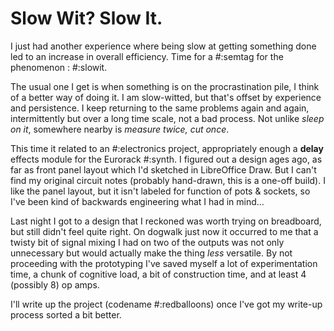 # Slow Wit? Slow It.

I just had another experience where being slow at getting something done led to an increase in overall efficiency. Time for a #:semtag for the phenomenon : #:slowit.

The usual one I get is when something is on the procrastination pile, I think of a better way of doing it. I am slow-witted, but that's offset by experience and persistence. I keep returning to the same problems again and again, intermittently but over a long time scale, not a bad process. Not unlike *sleep on it*, somewhere nearby is *measure twice, cut once*.

This time it related to an #:electronics project, appropriately enough a **delay** effects module for the Eurorack #:synth. I figured out a design ages ago, as far as front panel layout which I'd sketched in LibreOffice Draw. But I can't find my original circuit notes (probably hand-drawn, this is a one-off build). I like the panel layout, but it isn't labeled for function of pots & sockets, so I've been kind of backwards engineering what I had in mind...

Last night I got to a design that I reckoned was worth trying on breadboard, but still didn't feel quite right. On dogwalk just now it occurred to me that a twisty bit of signal mixing I had on two of the outputs was not only unnecessary but would actually make the thing *less* versatile. By not proceeding with the prototyping I've saved myself a lot of experimentation time, a chunk of cognitive load, a bit of construction time, and at least 4 (possibly 8) op amps.

I'll write up the project (codename #:redballoons) once I've got my write-up process sorted a bit better.  

